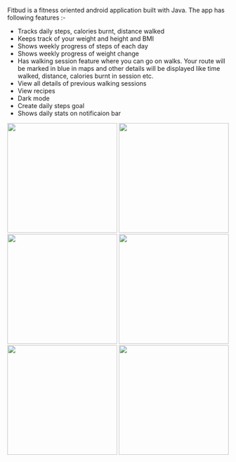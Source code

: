 Fitbud is a fitness oriented android application built with Java. The app has following features :-
- Tracks daily steps, calories burnt, distance walked
- Keeps track of your weight and height and BMI
- Shows weekly progress of steps of each day
- Shows weekly progress of weight change
- Has walking session feature where you can go on walks. Your route will be marked in blue in maps and other details will be displayed like time walked, distance, calories burnt in session etc.
- View all details of previous walking sessions
- View recipes
- Dark mode
- Create daily steps goal
- Shows daily stats on notificaion bar

<p float="left">
  <img src="https://user-images.githubusercontent.com/57085768/219954726-df7a0c33-d0d1-4b09-a67d-eee18ecf748a.jpeg" width=250 padding="10px">
  <img src="https://user-images.githubusercontent.com/57085768/219954729-5e708b70-e5ff-4367-bf67-81b9b118a55c.jpeg" width=250 padding="10px">
  <img src="https://user-images.githubusercontent.com/57085768/219954733-10264e73-d9e5-480a-9e60-e8916fecdec2.jpeg" width=250 padding="10px">
  <img src="https://user-images.githubusercontent.com/57085768/219954739-22881e10-e1d4-45c9-bec5-d0b9008e1f9d.jpeg" width=250 padding="10px">
  <img src="https://user-images.githubusercontent.com/57085768/219954741-17735b20-8a8a-4e7b-8b7d-d4f6ba8e72a6.jpeg" width=250 padding="10px">
  <img src="https://user-images.githubusercontent.com/57085768/219954746-fa777d2c-9a80-475b-9b10-ec293249082c.jpeg" width=250 padding="10px">
</p>
